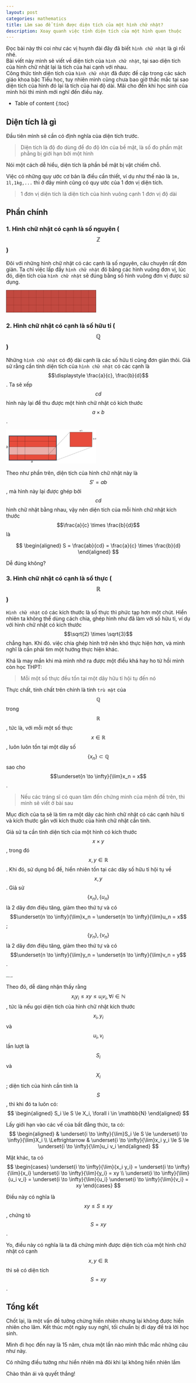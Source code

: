 ```yaml
---
layout: post
categories: mathematics
title: Làm sao để tính được diện tích của một hình chữ nhật?
description: Xoay quanh việc tính diện tích của một hình quen thuộc
---
```



Đọc bài này thì coi như các vị huynh đài đây đã biết ```hình chữ nhật``` là gì rồi nhé.  
Bài viết này mình sẽ viết về diện tích của ```hình chữ nhật```, tại sao diện tích của hình chữ nhật lại là tích của hai cạnh với nhau.  
Công thức tính diện tích của ```hình chữ nhật``` đã được đề cập trong các sách giáo khoa bậc Tiểu học, tuy nhiên mình cũng chưa bao giờ thắc mắc tại sao diện tích của hình đó lại là tích của hai độ dài. Mãi cho đến khi học sinh của mình hỏi thì mình mới nghĩ đến điều này.

- Table of content
{:toc}

## Diện tích là gì

Đầu tiên mình sẽ cần có định nghĩa của diện tích trước.

> Diện tích là độ đo dùng để đo độ lớn của bề mặt, là số đo phần mặt phẳng bị giới hạn bởi một hình

Nói một cách dễ hiểu, diện tích là phần bề mặt bị vật chiếm chỗ.

Việc có những quy ước cơ bản là điều cần thiết, ví dụ như thế nào là `1m, 1l,1kg,...` thì ở đây mình cũng có quy ước của 1 đơn vị diện tích.  

> 1 đơn vị diện tích là diện tích của hình vuông cạnh 1 đơn vị độ dài

## Phần chính

### 1. Hình chữ nhật có cạnh là số nguyên ($$\mathbb{Z}$$)

Đôi với những hình chữ nhật có các cạnh là số nguyên, câu chuyện rất đơn giản. Ta chỉ việc lấp đầy ```hình chữ nhật``` đó bằng các hình vuông đơn vị, lúc đó, diện tích của ```hình chữ nhật``` sẽ đúng bằng số hình vuông đơn vị được sử dụng.

<img src="../../post_image/mathematics/2020-04-16-area-of-a-rectangle.assets/rect_integer.png" alt="rect_integer" style="zoom:24%;" />

### 2. Hình chữ nhật có cạnh là số hữu tỉ ($$\mathbb{Q}$$)

Những ```hình chữ nhật``` có độ dài cạnh là các số hữu tỉ cũng đơn giản thôi. Giả sử rằng cần tính diện tích của ```hình chữ nhật``` có các cạnh là $$\displaystyle \frac{a}{c}, \frac{b}{d}$$.  Ta sẽ xếp $$cd$$ hình này lại để thu được một hình chữ nhật có kích thước $$a\times b$$. 

<img src="../../post_image/mathematics/2020-04-16-area-of-a-rectangle.assets/rect_quotient.png" alt="rect_quotient" style="zoom:24%;" />

Theo như phần trên, diện tích của hình chữ nhật này là $$S' = ab$$, mà hình này lại được ghép bởi $$cd$$ hình chữ nhật bằng nhau, vậy nên diện tích của mỗi hình chữ nhật kích thước $$\frac{a}{c} \times \frac{b}{d}$$ là


$$
\begin{aligned}
S = \frac{ab}{cd} = \frac{a}{c} \times \frac{b}{d}
\end{aligned}
$$

Dễ đúng không?

### 3. Hình chữ nhật có cạnh là số thực ($$\mathbb{R}$$)

```Hình chữ nhật``` có các kích thước là số thực thì phức tạp hơn một chút. Hiển nhiên ta không thể dùng cách chia, ghép hình như đã làm với số hữu tỉ, ví dụ với hình chữ nhật có kích thước $$\sqrt{2} \times \sqrt{3}$$ chẳng hạn. Khi đó. việc chia ghép hình trở nên khó thực hiện hơn, và mình nghĩ là cần phải tìm một hướng thực hiện khác.

Khá là may mắn khi mà mình nhớ ra được một điều khá hay ho từ hồi mình còn học THPT:

> Mỗi một số thực đều tồn tại một dãy hữu tỉ hội tụ đến nó

Thực chất, tính chất trên chính là tính ```trù mật``` của $$\mathbb{Q}$$ trong $$\mathbb{R}$$, tức là, với mỗi một số thực $$x \in \mathbb{R}$$, luôn luôn tồn tại một dãy số $$\{x_n\} \subset \mathbb{Q}$$ sao cho $$\underset{n \to \infty}{\lim}x_n = x$$.

> Nếu các tráng sĩ có quan tâm đến chứng minh của mệnh đề trên, thì mình sẽ viết ở bài sau

Mục đích của ta sẽ là tìm ra một dãy các hình chữ nhật có các cạnh hữu tỉ và kích thước gần với kích thước của hình chữ nhật cần tính. 

Giả sử ta cần tính diện tích của một hình có kích thước $$x \times y$$, trong đó $$x, y \in \mathbb{R}$$. Khi đó, sử dụng bổ đề, hiển nhiên tồn tại các dãy số hữu tỉ hội tụ về $$x, y$$. Giả sử $$\{x_n\}, \{u_n\}$$ là 2 dãy đơn điệu tăng, giảm theo thứ tự và có $$\underset{n \to \infty}{\lim}x_n = \underset{n \to \infty}{\lim}u_n = x$$; $$\{y_n\}, \{v_n\}$$ là 2 dãy đơn điệu tăng, giảm theo thứ tự và có $$\underset{n \to \infty}{\lim}y_n = \underset{n \to \infty}{\lim}v_n = y$$.

<img src="../../post_image/mathematics/2020-04-16-area-of-a-rectangle.assets/rect_real.png" alt="rect_real" style="zoom:24%;" />

Theo đó, dễ dàng nhận thấy rằng $$x_{i}y_{i} \le xy \le u_{i} v_{i}, \forall i \in \mathbb{N}$$, tức là nếu gọi diện tích của hình chữ nhật kích thước $$x_i, y_i$$ và $$u_i, v_i$$ lần lượt là $$S_i$$ và $$X_i$$; diện tích của hình cần tính là $$S$$, thì khi đó ta luôn có:
$$
\begin{aligned}
S_i \le S \le X_i, \forall i \in \mathbb{N}
\end{aligned}
$$


Lấy giới hạn vào các vế của bất đẳng thức, ta có:
$$
\begin{aligned}
& \underset{i \to \infty}{\lim}S_i \le S \le \underset{i \to \infty}{\lim}X_i \\
\Leftrightarrow & \underset{i \to \infty}{\lim}x_i y_i \le S \le \underset{i \to \infty}{\lim}u_i v_i
\end{aligned}
$$

Mặt khác, ta có
$$
\begin{cases}
\underset{i \to \infty}{\lim}{x_i y_i} = \underset{i \to \infty}{\lim}{x_i} \underset{i \to \infty}{\lim}{y_i} = xy \\
\underset{i \to \infty}{\lim}{u_i v_i} = \underset{i \to \infty}{\lim}{u_i} \underset{i \to \infty}{\lim}{v_i} = xy
\end{cases}
$$


Điều này có nghĩa là $$xy \le S \le xy$$, chứng tỏ $$S = xy$$.

Yo, điều này có nghĩa là ta đã chứng minh được diện tích của một hình chữ nhật có cạnh $$x, y \in \mathbb{R}$$ thì sẽ có diện tích $$S = xy$$.

## Tổng kết

Chốt lại, là một vấn đề tưởng chừng hiển nhiên nhưng lại không được hiển nhiên cho lăm. Kết thúc một ngày suy nghĩ, tối chuẩn bị đi dạy để trả lời học sinh.

Mình đi học đến nay là 15 năm, chưa một lần nào mình thắc mắc những câu như này.

Có những điều tưởng như hiển nhiên mà đôi khi lại không hiển nhiên lắm

Chào thân ái và quyết thắng!